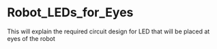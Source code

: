 # Robot_LEDs_for_Eyes
This will explain the required circuit design for LED that will be placed at eyes of the robot 
